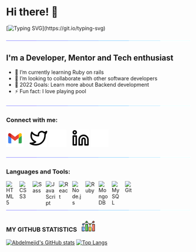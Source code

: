 # Hi there! 👋 

[![Typing SVG](https://readme-typing-svg.herokuapp.com?font=Architects+Daughter&size=30&color=7AF79A&lines=Lawson+Osuji+here...;I'm+a+full+stack+developer;I'm+available+for+hire;)](https://git.io/typing-svg)

![line](./img/line.gif)

## I'm a Developer, Mentor and Tech enthusiast

- 🌱 I’m currently learning Ruby on rails
- 👯 I’m looking to collaborate with other software developers
- 🥅 2022 Goals: Learn more about Backend development
- ⚡ Fun fact: I love playing pool

![line](./img/line.gif)

### Connect with me:
[![abdelmejid89@gmail.com.com](./img/gmail.svg)](mailto:abdelmejid89@gmail.com)
&nbsp;&nbsp;
[![website](./img/twitter-light.svg)](https://twitter.com/amejidoumer#gh-light-mode-only)
[![website](./img/twitter-dark.svg)](https://twitter.com/amejidoumer#gh-dark-mode-only)
&nbsp;&nbsp;
[![website](./img/linkedin-light.svg)](https://linkedin.com/in/amejid#gh-light-mode-only)
[![website](./img/linkedin-dark.svg)](https://linkedin.com/in/amejid#gh-dark-mode-only)
&nbsp;&nbsp;

![line](./img/line.gif)

### Languages and Tools:

[<img align="left" alt="HTML5" width="26px" src="https://cdn.jsdelivr.net/gh/devicons/devicon/icons/html5/html5-original.svg" style="padding-right:10px;" />](https://www.w3schools.com/html/)
[<img align="left" alt="CSS3" width="26px" src="https://cdn.jsdelivr.net/gh/devicons/devicon/icons/css3/css3-original.svg" style="padding-right:10px;" />](https://www.w3schools.com/css/)
[<img align="left" alt="Sass" width="26px" src="https://cdn.jsdelivr.net/gh/devicons/devicon/icons/sass/sass-original.svg" style="padding-right:10px;" />](https://sass-lang.com/)
[<img align="left" alt="JavaScript" width="26px" src="https://cdn.jsdelivr.net/gh/devicons/devicon/icons/javascript/javascript-original.svg" style="padding-right:10px;" />](https://www.javascript.com/)
[<img align="left" alt="React" width="26px" src="https://cdn.jsdelivr.net/gh/devicons/devicon/icons/react/react-original.svg" style="padding-right:10px;" />](https://reactjs.org/)
[<img align="left" alt="Node.js" width="26px" src="https://cdn.jsdelivr.net/gh/devicons/devicon/icons/nodejs/nodejs-original.svg" style="padding-right:10px;" />](https://nodejs.org/)
[<img align="left" alt="Ruby" width="26px" src="https://cdn.jsdelivr.net/gh/devicons/devicon/icons/ruby/ruby-original.svg" style="padding-right:10px;" />](https://www.ruby-lang.org/en/)
[<img align="left" alt="MongoDB" width="26px" src="https://cdn.jsdelivr.net/gh/devicons/devicon/icons/mongodb/mongodb-original.svg" style="padding-right:10px;" />](https://www.mongodb.com/)
[<img align="left" alt="MySQL" width="26px" src="https://cdn.jsdelivr.net/gh/devicons/devicon/icons/mysql/mysql-original.svg" style="padding-right:10px;" />](https://mysql.com)
[<img align="left" alt="Git" width="26px" src="https://cdn.jsdelivr.net/gh/devicons/devicon/icons/git/git-original.svg" style="padding-right:10px;" />](https://git.com)



<br />
<br />

![line](./img/line.gif)

### MY GITHUB STATISTICS &nbsp; <img src="./img/statistics.png" height="30" align="justify"/>

[![Abdelmejid's GitHub stats](https://github-readme-stats.vercel.app/api?username=amejid&count_private=true&hide_title=true&show_icons=true&hide_border=true&theme=nightowl&bg_color=161B22)](https://github.com/anuraghazra/github-readme-stats)
[![Top Langs](https://github-readme-stats.vercel.app/api/top-langs/?username=amejid&card_width=250&langs_count=6&hide_border=true&layout=compact&theme=nightowl&bg_color=161B22)](https://github.com/anuraghazra/github-readme-stats)


[twitter]: https://twitter.com/amejidoumer
[instagram]: https://instagram.com/amejid
[linkedin]: https://linkedin.com/in/amejid
